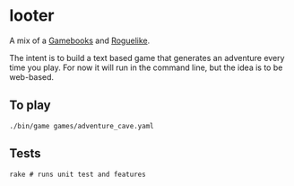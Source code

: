 looter
======

A mix of a [Gamebooks](http://en.wikipedia.org/wiki/Gamebook) and [Roguelike](http://en.wikipedia.org/wiki/Roguelike).

The intent is to build a text based game that generates an adventure every time you play. For now it will run in the command line, but the idea is to be web-based.

To play
-------

    ./bin/game games/adventure_cave.yaml
    
    
Tests
-----

    rake # runs unit test and features

